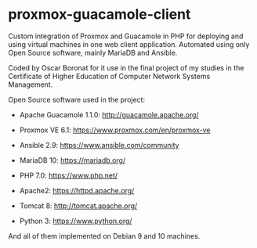 # proxmox-guacamole-client
Custom integration of Proxmox and Guacamole in PHP for deploying and using virtual machines in one web client application.
Automated using only Open Source software, mainly MariaDB and Ansible.

Coded by Oscar Boronat for it use in the final project of my studies in the Certificate of Higher Education of Computer Network Systems Management.

Open Source software used in the project:

- Apache Guacamole 1.1.0: http://guacamole.apache.org/

- Proxmox VE 6.1: https://www.proxmox.com/en/proxmox-ve

- Ansible 2.9: https://www.ansible.com/community

- MariaDB 10: https://mariadb.org/

- PHP 7.0: https://www.php.net/

- Apache2: https://httpd.apache.org/

- Tomcat 8: http://tomcat.apache.org/

- Python 3: https://www.python.org/

And all of them implemented on Debian 9 and 10 machines.
